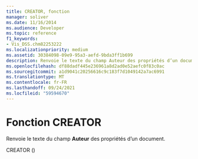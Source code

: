 ```yaml
---
title: CREATOR, fonction
manager: soliver
ms.date: 11/16/2014
ms.audience: Developer
ms.topic: reference
f1_keywords:
- Vis_DSS.chm82253222
ms.localizationpriority: medium
ms.assetid: 30384098-09e9-95a3-aefd-9bda3ff1b699
description: Renvoie le texte du champ Auteur des propriétés d’un document.
ms.openlocfilehash: df88dadf445e236961a8d2ad0e52aefc0f83c0ac
ms.sourcegitcommit: a1d9041c20256616c9c183f7d1049142a7ac6991
ms.translationtype: MT
ms.contentlocale: fr-FR
ms.lasthandoff: 09/24/2021
ms.locfileid: "59594670"
---
```

# <a name="creator-function"></a>Fonction CREATOR

Renvoie le texte du champ **Auteur** des propriétés d’un document. 
  
CREATOR () 
  

